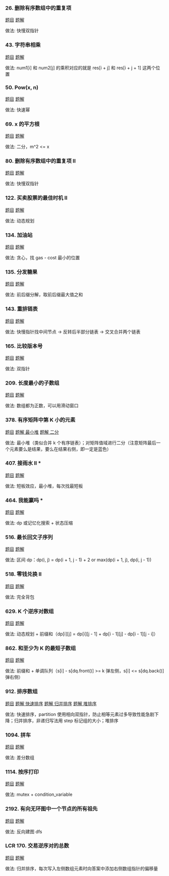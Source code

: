 ### 26. 删除有序数组中的重复项
[题目](https://leetcode.cn/problems/remove-duplicates-from-sorted-array)
[题解](https://leetcode.cn/problems/remove-duplicates-from-sorted-array/solutions/2807162/gen-zhao-wo-guo-yi-bian-shi-li-2ni-jiu-m-rvyk/)

做法: 快慢双指针


### 43. 字符串相乘
[题目](https://leetcode.cn/problems/multiply-strings)
[题解](https://leetcode.cn/problems/multiply-strings/solutions/1203181/tu-jie-zi-fu-chuan-xiang-cheng-si-lu-qin-6q7l/)

做法: num1[i] 和 num2[j] 的乘积对应的就是 res[i + j] 和 res[i + j + 1] 这两个位置


### 50. Pow(x, n)
[题目](https://leetcode.cn/problems/powx-n)
[题解](https://leetcode.cn/problems/powx-n/solutions/2858114/tu-jie-yi-zhang-tu-miao-dong-kuai-su-mi-ykp3i/)

做法: 快速幂


### 69. x 的平方根 
[题目](https://leetcode.cn/problems/sqrtx)
[题解](https://leetcode.cn/problems/sqrtx/solutions/2942682/kai-qu-jian-er-fen-jian-ji-xie-fa-python-v4fb/)

做法: 二分，m^2 <= x


### 80. 删除有序数组中的重复项 II
[题目](https://leetcode.cn/problems/remove-duplicates-from-sorted-array-ii)
[题解](https://leetcode.cn/problems/remove-duplicates-from-sorted-array-ii/solutions/702644/shan-chu-pai-xu-shu-zu-zhong-de-zhong-fu-yec2/)

做法: 快慢双指针


### 122. 买卖股票的最佳时机 II
[题目](https://leetcode.cn/problems/best-time-to-buy-and-sell-stock-ii)
[题解](https://leetcode.cn/problems/best-time-to-buy-and-sell-stock-ii/solutions/2201406/shi-pin-jiao-ni-yi-bu-bu-si-kao-dong-tai-o3y4/)

做法: 动态规划


### 134. 加油站
[题目](https://leetcode.cn/problems/gas-station)
[题解](https://leetcode.cn/problems/gas-station/solutions/2933132/yong-zhe-xian-tu-zhi-guan-li-jie-pythonj-qccr/)

做法: 贪心，找 gas - cost 最小的位置


### 135. 分发糖果
[题目](https://leetcode.cn/problems/candy)
[题解](https://leetcode.cn/problems/candy/solutions/17847/candy-cong-zuo-zhi-you-cong-you-zhi-zuo-qu-zui-da-/)

做法: 前后缀分解，取前后缀最大值之和


### 143. 重排链表
[题目](https://leetcode.cn/problems/reorder-list)
[题解](https://leetcode.cn/problems/reorder-list/solutions/1999276/mei-xiang-ming-bai-yi-ge-shi-pin-jiang-t-u66q/)

做法: 快慢指针找中间节点 -> 反转后半部分链表 -> 交叉合并两个链表


### 165. 比较版本号
[题目](https://leetcode.cn/problems/compare-version-numbers)
[题解](https://leetcode.cn/problems/compare-version-numbers/solutions/969237/bi-jiao-ban-ben-hao-shuang-zhi-zhen-suan-bcv7/)

做法: 双指针


### 209. 长度最小的子数组
[题目](https://leetcode.cn/problems/minimum-size-subarray-sum)
[题解](https://leetcode.cn/problems/minimum-size-subarray-sum/solutions/1959532/biao-ti-xia-biao-zong-suan-cuo-qing-kan-k81nh/)

做法: 数组都为正数，可以用滑动窗口


### 378. 有序矩阵中第 K 小的元素
[题目](https://leetcode.cn/problems/minimum-size-subarray-sum)
[题解 最小堆](https://leetcode.cn/problems/kth-smallest-element-in-a-sorted-matrix/solutions/312485/shi-yong-dui-heapde-si-lu-xiang-jie-ling-fu-python/)
[题解 二分](https://leetcode.cn/problems/kth-smallest-element-in-a-sorted-matrix/solutions/3699846/tu-jie-di-k-xiao-da-wen-ti-de-tong-yong-teznd/)

做法: 最小堆（类似合并 k 个有序链表）；对矩阵值域进行二分（注意矩阵最后一个元素要么是结果，要么在结果右侧，即一定是蓝色）


### 407. 接雨水 II *
[题目](https://leetcode.cn/problems/trapping-rain-water-ii)
[题解](https://leetcode.cn/problems/trapping-rain-water-ii/solutions/2998212/duan-ban-xiao-ying-pythonjavacgojsrust-b-39mp/)

做法: 短板效应，最小堆，每次找最短板


### 464. 我能赢吗 *
[题目](https://leetcode.cn/problems/can-i-win)
[题解](https://leetcode.cn/problems/can-i-win/solutions/1510366/by-fuxuemingzhu-g16c/)

做法: dp 或记忆化搜索 + 状态压缩


### 516. 最长回文子序列
[题目](https://leetcode.cn/problems/longest-palindromic-subsequence)
[题解](https://leetcode.cn/problems/longest-palindromic-subsequence/solutions/2203001/shi-pin-jiao-ni-yi-bu-bu-si-kao-dong-tai-kgkg/)

做法: 区间 dp：dp(i, j) = dp(i + 1, j - 1) + 2 or max(dp(i + 1, j), dp(i, j - 1))


### 518. 零钱兑换 II
[题目](https://leetcode.cn/problems/coin-change-ii)
[题解](https://leetcode.cn/problems/coin-change-ii/solutions/2706227/shi-pin-wan-quan-bei-bao-cong-ji-yi-hua-o3ew0/)

做法: 完全背包


### 629. K 个逆序对数组
[题目](https://leetcode.cn/problems/k-inverse-pairs-array)
[题解](https://leetcode.cn/problems/k-inverse-pairs-array/solutions/1096189/tong-ge-lai-shua-ti-la-yi-ti-wu-jie-bao-ej4ym/)

做法: 动态规划 + 前缀和（dp[i][j] = dp[i][j - 1] + dp[i - 1][j] - dp[i - 1][j - i]）


### 862. 和至少为 K 的最短子数组
[题目](https://leetcode.cn/problems/shortest-subarray-with-sum-at-least-k)
[题解](https://leetcode.cn/problems/shortest-subarray-with-sum-at-least-k/solutions/1925036/liang-zhang-tu-miao-dong-dan-diao-dui-li-9fvh/)

做法: 前缀和 + 单调队列（s[i] - s[dq.front()] >= k 弹左侧，s[i] <= s[dq.back()] 弹右侧）


### 912. 排序数组
[题目](https://leetcode.cn/problems/sort-an-array)
[题解 快速排序](https://leetcode.cn/problems/sort-an-array/submissions/643036769/)
[题解 归并排序](https://leetcode.cn/problems/sort-an-array/submissions/645982679/)
[题解 堆排序](https://leetcode.cn/problems/sort-an-array/submissions/652093311/)

做法: 快速排序，partition 使用相向双指针，防止相等元素过多导致性能急剧下降；归并排序，非递归写法用 step 标记组的大小；堆排序


### 1094. 拼车
[题目](https://leetcode.cn/problems/car-pooling)
[题解](https://leetcode.cn/problems/car-pooling/solutions/2550264/suan-fa-xiao-ke-tang-chai-fen-shu-zu-fu-9d4ra/)

做法: 差分数组


### 1114. 按序打印
[题目](https://leetcode.cn/problems/print-in-order)
[题解](https://leetcode.cn/problems/print-in-order/submissions/649851093/)

做法: mutex + condition_variable


### 2192. 有向无环图中一个节点的所有祖先
[题目](https://leetcode.cn/problems/all-ancestors-of-a-node-in-a-directed-acyclic-graph)
[题解](https://leetcode.cn/problems/all-ancestors-of-a-node-in-a-directed-acyclic-graph/solutions/2723203/liang-chong-fang-fa-ni-xiang-zheng-xiang-rwjs/)

做法: 反向建图 dfs


### LCR 170. 交易逆序对的总数
[题目](https://leetcode.cn/problems/shu-zu-zhong-de-ni-xu-dui-lcof)
[题解](https://leetcode.cn/problems/shu-zu-zhong-de-ni-xu-dui-lcof/solutions/216984/shu-zu-zhong-de-ni-xu-dui-by-leetcode-solution/)

做法: 归并排序，每次写入左侧数组元素时向答案中添加右侧数组指针的偏移量
